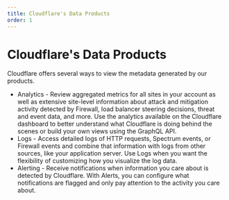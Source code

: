 ```yaml
---
title: Cloudflare's Data Products
order: 1
---
```


# Cloudflare's Data Products

Cloudflare offers several ways to view the metadata generated by our products.

* Analytics - Review aggregated metrics for all sites in your account as well as extensive site-level information about attack and mitigation activity detected by Firewall, load balancer steering decisions, threat and event data, and more. Use the analytics available on the Cloudflare dashboard to better understand what Cloudflare is doing behind the scenes or build your own views using the GraphQL API.
* Logs - Access detailed logs of HTTP requests, Spectrum events, or Firewall events and combine that information with logs from other sources, like your application server. Use Logs when you want the flexibility of customizing how you visualize the log data.
* Alerting - Receive notifications when information you care about is detected by Cloudflare. With Alerts, you can configure what notifications are flagged and only pay attention to the activity you care about.